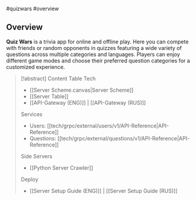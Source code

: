 #quizwars #overview
## Overview

**Quiz Wars** is a trivia app for online and offline play. Here you can compete with friends or random opponents in quizzes featuring a wide variety of questions across multiple categories and languages. Players can enjoy different game modes and choose their preferred question categories for a customized experience.

> [!abstract] Content Table
> Tech
> 	- [[Server Scheme.canvas|Server Scheme]]
> 	- [[Server Table]]
> 	-  [[API-Gateway (ENG)]] | [[API-Gateway (RUS)]]
> 
> Services
> 	 - Users: [[tech/grpc/external/users/v1/API-Reference|API-Reference]] 
> 	 - Questions: [[tech/grpc/external/questions/v1/API-Reference|API-Reference]]
> 	
> Side Servers
> 	- [[Python Server Crawler]]
> 
> Deploy
> 	-  [[Server Setup Guide (ENG)]] | [[Server Setup Guide (RUS)]]